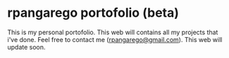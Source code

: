 # rpangarego portofolio (beta)
This is my personal portofolio. This web will contains all my projects that i've done. Feel free to contact me (rpangarego@gmail.com). This web will update soon. 
